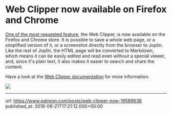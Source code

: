 # Web Clipper now available on Firefox and Chrome

[One of the most requested feature](https://github.com/laurent22/joplin/issues/135), the Web Clipper, is now available on the Firefox and Chrome store. It is possible to save a whole web page, or a simplified version of it, or a screenshot directly from the browser to Joplin. Like the rest of Joplin, the HTML page will be converted to Markdown, which means it can be easily edited and read even without a special viewer, and, since it's plain text, it also makes it easier to search and share the content.

Have a look at the [Web Clipper documentation](https://joplinapp.org/clipper/) for more information.

![](images/20180621-182112_0.png)

* * *

url: https://www.patreon.com/posts/web-clipper-now-19589638
published_at: 2018-06-21T17:21:12.000+00:00